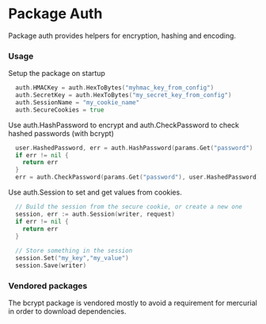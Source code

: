# Package Auth
Package auth provides helpers for encryption, hashing and encoding.

### Usage

Setup the package on startup

```Go 
  auth.HMACKey = auth.HexToBytes("myhmac_key_from_config")
  auth.SecretKey = auth.HexToBytes("my_secret_key_from_config")
  auth.SessionName = "my_cookie_name"
  auth.SecureCookies = true
```

Use auth.HashPassword to encrypt and auth.CheckPassword to check hashed passwords (with bcrypt)

```Go 
  user.HashedPassword, err = auth.HashPassword(params.Get("password")
  if err != nil {
    return err
  }
  err = auth.CheckPassword(params.Get("password"), user.HashedPassword)
```

Use auth.Session to set and get values from cookies. 

```Go 
  // Build the session from the secure cookie, or create a new one
  session, err := auth.Session(writer, request)
  if err != nil {
    return err
  }
  
  // Store something in the session
  session.Set("my_key","my_value")
  session.Save(writer)
```



### Vendored packages

The bcrypt package is vendored mostly to avoid a requirement for mercurial in order to download dependencies.
